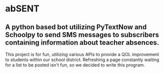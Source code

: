 # abSENT
## A python based bot utilizing PyTextNow and Schoolpy to send SMS messages to subscribers containing information about teacher absences.

This project is for fun, utilizing various APIs to provide a QOL improvement to students within our school district. Refreshing a page constantly waiting for a list to be posted isn't fun, so we decided to write this program.
